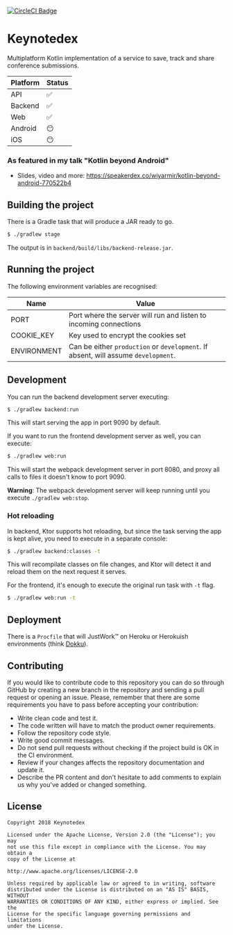 [![CircleCI Badge](https://circleci.com/gh/wiyarmir/keynotedex.svg?style=shield&circle-token=72ac43ae5f62b6afd03c960360f46d573d852f0b)](https://circleci.com/gh/wiyarmir/keynotedex)

# Keynotedex

Multiplatform Kotlin implementation of a service to save, track and share conference submissions.

| Platform | Status |
|----------|--------|
| API      |   ✅   |
| Backend  |   ✅   |
| Web      |   ✅   |
| Android  |   😶   |
| iOS      |   😶   |

### As featured in my talk "Kotlin beyond Android"

- Slides, video and more: https://speakerdex.co/wiyarmir/kotlin-beyond-android-770522b4

## Building the project

There is a Gradle task that will produce a JAR ready to go.

```bash
$ ./gradlew stage
```

The output is in `backend/build/libs/backend-release.jar`.

## Running the project

The following environment variables are recognised:

| Name | Value |
|------|-------|
| PORT | Port where the server will run and listen to incoming connections |
| COOKIE_KEY | Key used to encrypt the cookies set |
| ENVIRONMENT | Can be either `production` or `development`. If absent, will assume `development`. |

## Development

You can run the backend development server executing:

```bash
$ ./gradlew backend:run
```

This will start serving the app in port 9090 by default. 

If you want to run the frontend development server as well, you can execute:

```bash
$ ./gradlew web:run
```

This will start the webpack development server in port 8080, and proxy all calls to files it doesn't know to port 9090.

**Warning**: The webpack development server will keep running until you execute `./gradlew web:stop`.

### Hot reloading

In backend, Ktor supports hot reloading, but since the task serving the app is kept alive, you need to execute in a separate console:

```bash
$ ./gradlew backend:classes -t
```

This will recompilate classes on file changes, and Ktor will detect it and reload them on the next request it serves.

For the frontend, it's enough to execute the original run task with `-t` flag.

```bash
$ ./gradlew web:run -t
```

## Deployment

There is a `Procfile` that will JustWork™️ on Heroku or Herokuish environments (think [Dokku](https://github.com/dokku/dokku)).

## Contributing

If you would like to contribute code to this repository you can do so through GitHub by creating a new branch in the repository and sending a pull request or opening an issue. Please, remember that there are some requirements you have to pass before accepting your contribution:

* Write clean code and test it.
* The code written will have to match the product owner requirements.
* Follow the repository code style.
* Write good commit messages.
* Do not send pull requests without checking if the project build is OK in the CI environment.
* Review if your changes affects the repository documentation and update it.
* Describe the PR content and don't hesitate to add comments to explain us why you've added or changed something.

## License

    Copyright 2018 Keynotedex

    Licensed under the Apache License, Version 2.0 (the "License"); you may 
    not use this file except in compliance with the License. You may obtain a 
    copy of the License at

    http://www.apache.org/licenses/LICENSE-2.0

    Unless required by applicable law or agreed to in writing, software 
    distributed under the License is distributed on an "AS IS" BASIS, WITHOUT 
    WARRANTIES OR CONDITIONS OF ANY KIND, either express or implied. See the 
    License for the specific language governing permissions and limitations 
    under the License.
